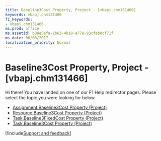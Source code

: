 ```yaml
---
title: Baseline3Cost Property, Project - [vbapj.chm131466]
keywords: vbapj.chm131466
f1_keywords:
- vbapj.chm131466
ms.prod: office
ms.assetid: b8ae5efa-1b63-4b10-a778-93cfeb0cf71f
ms.date: 06/08/2017
localization_priority: Normal
---
```



# Baseline3Cost Property, Project - [vbapj.chm131466]

Hi there! You have landed on one of our F1 Help redirector pages. Please select the topic you were looking for below.

- [Assignment.Baseline3Cost Property (Project)](http://msdn.microsoft.com/library/e752f055-1e29-b7a3-5e72-020daa867388%28Office.15%29.aspx)
- [Resource.Baseline3Cost Property (Project)](http://msdn.microsoft.com/library/740af59f-940f-64ab-efa8-51575a6d6e99%28Office.15%29.aspx)
- [Task.Baseline3FixedCost Property (Project)](http://msdn.microsoft.com/library/aaa629ef-ac3f-fc2a-c410-5e9d09b64cbe%28Office.15%29.aspx)
- [Task.Baseline3Cost Property (Project)](http://msdn.microsoft.com/library/efbafca1-4c11-a876-298a-6df8ee0d7b7c%28Office.15%29.aspx)

[!include[Support and feedback](~/includes/feedback-boilerplate.md)]
